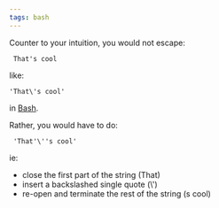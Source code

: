 ```yaml
---
tags: bash
---
```


Counter to your intuition, you would not escape:

     That's cool

like:

    'That\'s cool'

in [Bash](/wiki/Bash).

Rather, you would have to do:

     'That'\''s cool'

ie:

-   close the first part of the string (That)
-   insert a backslashed single quote (\\')
-   re-open and terminate the rest of the string (s cool)

